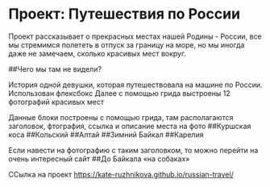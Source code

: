 # Проект: Путешествия по России

Проект рассказывает о прекрасных местах нашей Родины - России, все мы стремимся полететь в отпуск за границу на море, но мы иногда даже не замечаем, сколько красивых мест вокруг.

##Чего мы там не видели?

История одной девушки, которая путешествовала на машине по России. Использован флексбокс 
Далее с помощью грида выстроены 12 фотографий красивых мест

Данные блоки построены с помощью грида, там располагаются заголовок, фтография, ссылка и описание места на фото
##Куршская коса
##Кольский
##Алтай
##Зимний Байкал
##Карелия

Если навести на фотографию с таким заголовком, то можно перейти на очень интересный сайт
##До Байкала «на собаках»

ССылка на проект
https://kate-ruzhnikova.github.io/russian-travel/

